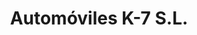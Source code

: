 ---
title: "Automóviles K-7 S.L."
url: /limite-municipal-santiago-ames/automoviles-k-7-s-l/
shop: Autowerkstatt
---